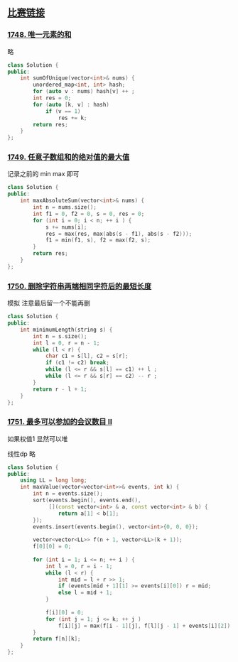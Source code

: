 ## [比赛链接](https://leetcode.cn/contest/biweekly-contest-45/)


### [1748. 唯一元素的和](https://leetcode.cn/problems/sum-of-unique-elements/)

略

```c++
class Solution {
public:
    int sumOfUnique(vector<int>& nums) {
        unordered_map<int, int> hash;
        for (auto v : nums) hash[v] ++ ;
        int res = 0;
        for (auto [k, v] : hash)
            if (v == 1)
                res += k;
        return res;
    }
};
```


### [1749. 任意子数组和的绝对值的最大值](https://leetcode.cn/problems/maximum-absolute-sum-of-any-subarray/)

记录之前的 min max 即可

```c++
class Solution {
public:
    int maxAbsoluteSum(vector<int>& nums) {
        int n = nums.size();
        int f1 = 0, f2 = 0, s = 0, res = 0;
        for (int i = 0; i < n; ++ i ) {
            s += nums[i];
            res = max(res, max(abs(s - f1), abs(s - f2)));
            f1 = min(f1, s), f2 = max(f2, s);
        }
        return res;
    }
};
```

### [1750. 删除字符串两端相同字符后的最短长度](https://leetcode.cn/problems/minimum-length-of-string-after-deleting-similar-ends/)

模拟 注意最后留一个不能再删

```c++
class Solution {
public:
    int minimumLength(string s) {
        int n = s.size();
        int l = 0, r = n - 1;
        while (l < r) {
            char c1 = s[l], c2 = s[r];
            if (c1 != c2) break;
            while (l <= r && s[l] == c1) ++ l ;
            while (l <= r && s[r] == c2) -- r ;
        }
        return r - l + 1;
    }
};
```

### [1751. 最多可以参加的会议数目 II](https://leetcode.cn/problems/maximum-number-of-events-that-can-be-attended-ii/)

如果权值1 显然可以堆

线性dp 略

```c++
class Solution {
public:
    using LL = long long;
    int maxValue(vector<vector<int>>& events, int k) {
        int n = events.size();
        sort(events.begin(), events.end(),
             [](const vector<int> & a, const vector<int> & b) {
                return a[1] < b[1];
        });
        events.insert(events.begin(), vector<int>{0, 0, 0});
        
        vector<vector<LL>> f(n + 1, vector<LL>(k + 1));
        f[0][0] = 0;
        
        for (int i = 1; i <= n; ++ i ) {
            int l = 0, r = i - 1;
            while (l < r) {
                int mid = l + r >> 1;
                if (events[mid + 1][1] >= events[i][0]) r = mid;
                else l = mid + 1;
            }
            
            f[i][0] = 0;
            for (int j = 1; j <= k; ++ j )
                f[i][j] = max(f[i - 1][j], f[l][j - 1] + events[i][2]);
        }
        return f[n][k];
    }
};
```
